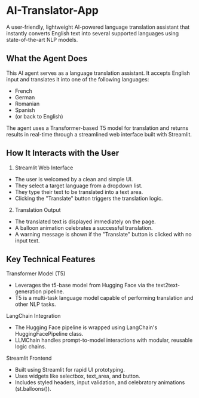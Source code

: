# AI-Translator-App
A user-friendly, lightweight AI-powered language translation assistant that instantly converts English text into several supported languages using state-of-the-art NLP models.

## What the Agent Does
This AI agent serves as a language translation assistant. It accepts English input and translates it into one of the following languages:
- French
- German
- Romanian
- Spanish
- (or back to English)

The agent uses a Transformer-based T5 model for translation and returns results in real-time through a streamlined web interface built with Streamlit.

## How It Interacts with the User
1. Streamlit Web Interface
- The user is welcomed by a clean and simple UI.
- They select a target language from a dropdown list.
- They type their text to be translated into a text area.
- Clicking the "Translate" button triggers the translation logic.
2. Translation Output
- The translated text is displayed immediately on the page.
- A balloon animation celebrates a successful translation.
- A warning message is shown if the "Translate" button is clicked with no input text.

## Key Technical Features
 Transformer Model (T5)
- Leverages the t5-base model from Hugging Face via the text2text-generation pipeline.
- T5 is a multi-task language model capable of performing translation and other NLP tasks.

LangChain Integration
- The Hugging Face pipeline is wrapped using LangChain's HuggingFacePipeline class.
- LLMChain handles prompt-to-model interactions with modular, reusable logic chains.

Streamlit Frontend
- Built using Streamlit for rapid UI prototyping.
- Uses widgets like selectbox, text_area, and button.
- Includes styled headers, input validation, and celebratory animations (st.balloons()).


